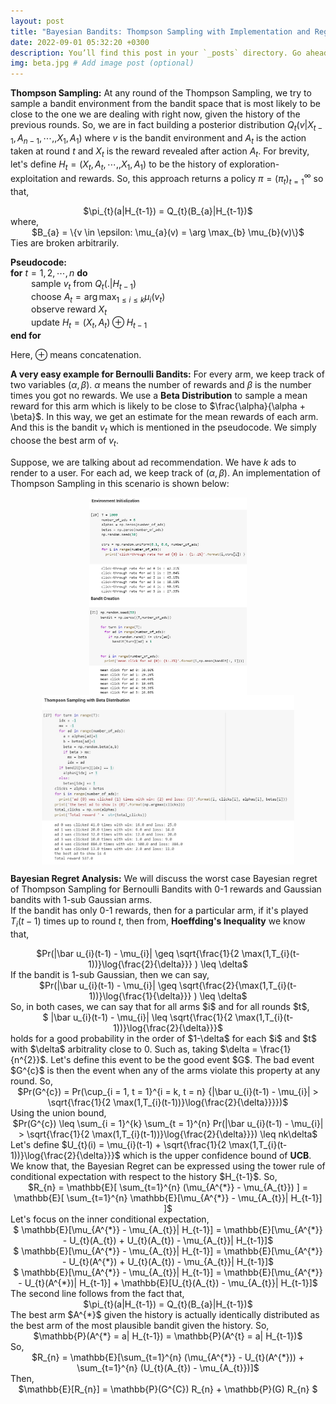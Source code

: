 ```yaml
---
layout: post
title: "Bayesian Bandits: Thompson Sampling with Implementation and Regret Analysis"
date: 2022-09-01 05:32:20 +0300
description: You’ll find this post in your `_posts` directory. Go ahead and edit it and re-build the site to see your changes. # Add post description (optional)
img: beta.jpg # Add image post (optional)
---
```


<strong>Thompson Sampling:</strong> At any round of the Thompson Sampling, we try to sample a bandit environment from the bandit space that is most likely to be close to the one we are dealing with right now, given the history of the previous rounds. So, we are in fact building a posterior distribution $Q_{t}(v | X_{t-1}, A_{n-1},\cdots, ,X_{1}, A_{1})$ where $v$ is the bandit environment and $A_{t}$ is the action taken at round $t$ and $X_{t}$ is the reward revealed after action $A_{t}$. For brevity, let's define $H_{t} = (X_{t}, A_{t},\cdots, ,X_{1}, A_{1})$ to be the history of exploration-exploitation and rewards. So, this approach returns a policy $\pi = (\pi_{t})_{t=1}^{\infty}$ so that,    
<center>$\pi_{t}(a|H_{t-1}) = Q_{t}(B_{a}|H_{t-1})$</center>
where, 
<center>$B_{a} = \{v \in \epsilon: \mu_{a}(v) = \arg \max_{b} \mu_{b}(v)\}$</center>
Ties are broken arbitrarily.

<strong>Pseudocode:</strong>      
<strong>for</strong> $t = 1, 2, \cdots , n$ <strong>do</strong>     
$\quad\quad$sample $v_{t}$ from $Q_{t}(.|H_{t-1})$     
$\quad\quad$choose $A_{t} = \arg \max_{1 \leq i \leq k} \mu_{i}(v_{t})$    
$\quad\quad$observe reward $X_{t}$     
$\quad\quad$update $H_{t} = (X_{t}, A_{t}) \oplus H_{t-1}$    
<strong>end for</strong>      

Here, $\oplus$ means concatenation.

<strong>A very easy example for Bernoulli Bandits:</strong> For every arm, we keep track of two variables $(\alpha, \beta)$. $\alpha$ means the number of rewards and $\beta$ is the number times you got no rewards. We use a <strong>Beta Distribution</strong> to sample a mean reward for this arm which is likely to be close to $\frac{\alpha}{\alpha + \beta}$. In this way, we get an estimate for the mean rewards of each arm. And this is the bandit $v_{t}$ which is mentioned in the pseudocode. We simply choose the best arm of $v_{t}$.    

Suppose, we are talking about ad recommendation. We have $k$ ads to render to a user. For each ad, we keep track of $(\alpha, \beta)$. An implementation of Thompson Sampling in this scenario is shown below:



<img src = "/assets/img/thompson1.jpg" height = "50%" width = "50%" style = "display: block; margin-left: auto; margin-right: auto;">
<img src = "/assets/img/thompson2.jpg" height = "50%" width = "50%" style = "display: block; margin-left: auto; margin-right: auto;">
<img src = "/assets/img/thompson4.jpg" height = "80%" width = "80%" style = "display: block; margin-left: auto; margin-right: auto;"> 


 <strong>Bayesian Regret Analysis:</strong> We will discuss the worst case Bayesian regret of Thompson Sampling for Bernoulli Bandits with 0-1 rewards and Gaussian bandits with 1-sub Gaussian arms.   
If the bandit has only 0-1 rewards, then for a particular arm, if it's played $T_{i}(t-1)$ times up to round $t$, then from, <strong>Hoeffding's Inequality</strong> we know that,    
<center>$Pr(|\bar u_{i}(t-1) - \mu_{i}| \geq \sqrt{\frac{1}{2 \max(1,T_{i}(t-1))}\log{\frac{2}{\delta}}} ) \leq \delta$</center>
If the bandit is 1-sub Gaussian, then we can say,    
<center>$Pr(|\bar u_{i}(t-1) - \mu_{i}| \geq \sqrt{\frac{2}{\max(1,T_{i}(t-1))}\log{\frac{1}{\delta}}} ) \leq \delta$</center>
So, in both cases, we can say that for all arms $i$ and for all rounds $t$,    
<center>$ |\bar u_{i}(t-1) - \mu_{i}| \leq \sqrt{\frac{1}{2 \max(1,T_{i}(t-1))}\log{\frac{2}{\delta}}}$</center>
holds for a good probability in the order of $1-\delta$ for each $i$ and $t$ with $\delta$ arbitrality close to 0. Such as, taking $\delta = \frac{1}{n^{2}}$.
Let's define this event to be the good event $G$. The bad event $G^{c}$ is then the event when any of the arms violate this property at any round.
So, <center>$Pr(G^{c}) = Pr(\cup_{i = 1, t = 1}^{i = k, t = n} {|\bar u_{i}(t-1) - \mu_{i}| > \sqrt{\frac{1}{2 \max(1,T_{i}(t-1))}\log{\frac{2}{\delta}}}})$ </center>
Using the union bound,
<center>$Pr(G^{c}) \leq \sum_{i = 1}^{k} \sum_{t = 1}^{n} Pr(|\bar u_{i}(t-1) - \mu_{i}| > \sqrt{\frac{1}{2 \max(1,T_{i}(t-1))}\log{\frac{2}{\delta}}}) \leq nk\delta$</center>
Let's define $U_{t}(i) = \mu_{i}(t-1) + \sqrt{\frac{1}{2 \max(1,T_{i}(t-1))}\log{\frac{2}{\delta}}}$ which is the upper confidence bound of <strong>UCB</strong>.
We know that, the Bayesian Regret can be expressed using the tower rule of conditional expectation with respect to the history $H_{t-1}$. So,    
<center>$R_{n} = \mathbb{E}[ \sum_{t=1}^{n} (\mu_{A^{*}} - \mu_{A_{t}}) ] =   \mathbb{E}[ \sum_{t=1}^{n} \mathbb{E}[\mu_{A^{*}} - \mu_{A_{t}}| H_{t-1}] ]$</center>
Let's focus on the inner conditional expectation,   
<center>$ \mathbb{E}[\mu_{A^{*}} - \mu_{A_{t}}| H_{t-1}] = \mathbb{E}[\mu_{A^{*}} - U_{t}(A_{t}) + U_{t}(A_{t}) - \mu_{A_{t}}| H_{t-1}]$</center>
<center>$ \mathbb{E}[\mu_{A^{*}} - \mu_{A_{t}}| H_{t-1}] = \mathbb{E}[\mu_{A^{*}} - U_{t}(A^{*}) + U_{t}(A_{t}) - \mu_{A_{t}}| H_{t-1}]$</center>
<center>$ \mathbb{E}[\mu_{A^{*}} - \mu_{A_{t}}| H_{t-1}] = \mathbb{E}[\mu_{A^{*}} - U_{t}(A^{*})| H_{t-1}] + \mathbb{E}[U_{t}(A_{t}) - \mu_{A_{t}}| H_{t-1}]$</center>
The second line follows from the fact that, 
<center>$\pi_{t}(a|H_{t-1}) = Q_{t}(B_{a}|H_{t-1})$</center>
The best arm $A^{*}$ given the history is actually identically distributed as the best arm of the most plausible bandit given the history. So,    
<center>$\mathbb{P}(A^{*} = a| H_{t-1}) = \mathbb{P}(A^{t} = a| H_{t-1})$</center>
So, 
<center> $R_{n} = \mathbb{E}[\sum_{t=1}^{n} (\mu_{A^{*}} - U_{t}(A^{*})) + \sum_{t=1}^{n} (U_{t}(A_{t}) - \mu_{A_{t}})]$</center>
Then,
<center>$\mathbb{E}[R_{n}] = \mathbb{P}(G^{C}) R_{n} + \mathbb{P}(G) R_{n} $ </center>
